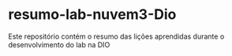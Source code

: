 # resumo-lab-nuvem3-Dio
Este repositório contém o resumo das lições aprendidas durante o desenvolvimento do lab na DIO
